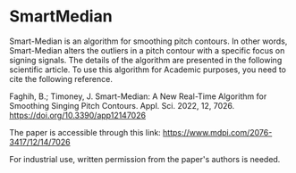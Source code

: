 # SmartMedian
Smart-Median is an algorithm for smoothing pitch contours. In other words, Smart-Median alters the outliers in a pitch contour with a specific focus on signing signals.
The details of the algorithm are presented in the following scientific article. To use this algorithm for Academic purposes, you need to cite the following reference.

Faghih, B.; Timoney, J. Smart-Median: A New Real-Time Algorithm for Smoothing Singing Pitch Contours. Appl. Sci. 2022, 12, 7026. https://doi.org/10.3390/app12147026

The paper is accessible through this link: 
https://www.mdpi.com/2076-3417/12/14/7026

For industrial use, written permission from the paper's authors is needed.

